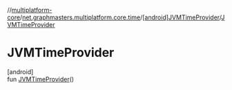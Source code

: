 //[multiplatform-core](../../../index.md)/[net.graphmasters.multiplatform.core.time](../index.md)/[[android]JVMTimeProvider](index.md)/[JVMTimeProvider](-j-v-m-time-provider.md)

# JVMTimeProvider

[android]\
fun [JVMTimeProvider](-j-v-m-time-provider.md)()
